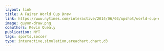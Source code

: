 ```yaml
---
layout: link
title: A Fairer World Cup Draw
link: https://www.nytimes.com/interactive/2014/06/03/upshot/world-cup-draw-simulation.html
image: guyon-draw.png
coauthors: Kevin Quealy
publication: NYT
tags: sports,soccer
type: interactive,simulation,areachart,chart,d3
---
```

